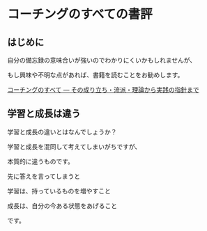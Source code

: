 # コーチングのすべての書評

## はじめに

自分の備忘録の意味合いが強いのでわかりにくいかもしれませんが、

もし興味や不明な点があれば、書籍を読むことをお勧めします。

[コーチングのすべて ― その成り立ち・流派・理論から実践の指針まで](https://www.amazon.co.jp/コーチングのすべて-―-その成り立ち・流派・理論から実践の指針まで-ジョセフ・オコナー-ebook/dp/B077VQ9PJW)

## 学習と成長は違う

学習と成長の違いとはなんでしょうか？

学習と成長を混同して考えてしまいがちですが、

本質的に違うものです。

先に答えを言ってしまうと

学習は、持っているものを増やすこと

成長は、自分の今ある状態をあげること

です。
